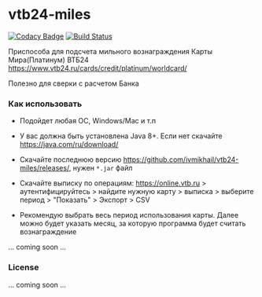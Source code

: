 # vtb24-miles

[![Codacy Badge](https://api.codacy.com/project/badge/Grade/5420977c69824cce879294432154eb58)](https://app.codacy.com/app/ivmikhail/vtb24-miles?utm_source=github.com&utm_medium=referral&utm_content=ivmikhail/vtb24-miles&utm_campaign=badger) 
[![Build Status](https://travis-ci.org/ivmikhail/vtb24-miles.svg?branch=master)](https://travis-ci.org/ivmikhail/vtb24-miles)

Приспособа для подсчета мильного вознаграждения Карты Мира(Платинум) ВТБ24 https://www.vtb24.ru/cards/credit/platinum/worldcard/

Полезно для сверки с расчетом Банка

### Как использовать
* Подойдет любая ОС, Windows/Mac и т.п
* У вас должна быть установлена Java 8+. Если нет скачайте https://java.com/ru/download/

* Скачайте последнюю версию https://github.com/ivmikhail/vtb24-miles/releases/, нужен `*.jar` файл
* Скачайте выписку по операциям: https://online.vtb.ru > аутентифицируйтесь > найдите нужную карту > выписка > выберите период > "Показать" > Экспорт > CSV
* Рекомендую выбрать весь период использования карты. Далее можно будет указать месяц, за которую программа будет считать вознаграждение

... coming soon ...


### License
... coming soon ...
